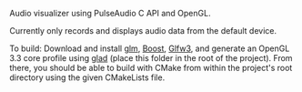 Audio visualizer using PulseAudio C API and OpenGL.

Currently only records and displays audio data from the default device.


To build:
Download and install <a href="https://github.com/g-truc/glm">glm</a>, <a href="https://www.boost.org/">Boost</a>, <a href="https://www.glfw.org/">Glfw3</a>, and generate an OpenGL 3.3 core profile using <a href="https://glad.dav1d.de/">glad</a> (place this folder in the root of the project). From there, you should be able to build with CMake from within the project's root directory using the given CMakeLists file.
